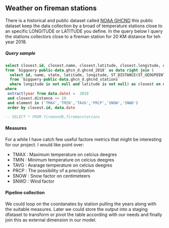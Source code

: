 
## Weather on fireman stations 

There is a historical and public dataset called [NOAA GHCND](https://governmentshutdown.noaa.gov/) this public dataset keep the data collection by a broad of temperature stations close to an specific LONGITUDE or LATITUDE you define. In the query below I query the stations collectors close to a fireman station for 20 KM distance for teh year 2018.


##### Query sample

``` sql
select closest.id, closest.name, closest.latitude, closest.longitude, element as stats_name, value as stats_value, date as measure_date  
from `bigquery-public-data.ghcn_d.ghcnd_2018` as data right join (  
  select id, name, state, latitude, longitude, ST_DISTANCE(ST_GEOGPOINT(longitude, latitude),ST_GEOGPOINT( -73.5601720032226, 45.4934543793718 )) / 1000.0 as distance  
  from `bigquery-public-data.ghcn_d.ghcnd_stations`  
  where longitude is not null and latitude is not null) as closest on data.id = closest.id 
where  
 extract(year from data.date) =  2018 
 and closest.distance <= 20  
 and element in ('TMAX','TMIN','TAVG','PRCP','SNOW','SNWD')   
 order by closest.id, data.date 

-- SELECT * FROM firemandb.firemanstations
```

#### Measures

For a while I have catch few useful factore metrics that might be interesting for our project. I would like point over:

- TMAX : Maximum temperature on celcius deegres
- TMIN : Minimum temperature on celcius deegres
- TAVG : Avarage temperature on celcius deegres
- PRCP : The possibility of a precipitation
- SNOW : Snow factor on centimeteers 
- SNWD : Wind factor

#### Pipeline collection

We could loop on the coordanates by station pulling the years along with the suitable measures. Later we could store the output into a staging dfataset to transform or pivot the table according with our needs and finally join this as external dimension in our model.
